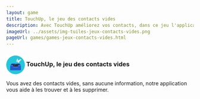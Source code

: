 ```yaml
---
layout: game
title: TouchUp, le jeu des contacts vides
description: Avec TouchUp améliorez vos contacts, dans ce jeu l'application vous aide à trouver vos contacts vides
imageUrl: ../assets/img-tuiles-jeux-contacts-vides.png
pageUrl: games/games-jeux-contacts-vides.html
---
```

### <img src=../assets/img-tuiles-jeux-contacts-vides.png height="50" width="50" style="vertical-align:middle;"> TouchUp, le jeu des contacts vides
Vous avez des contacts vides, sans aucune information, notre application vous aide à les trouver et à les supprimer.
